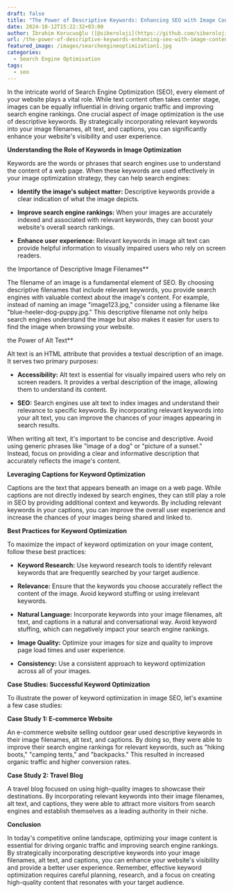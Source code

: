 ```yaml
---
draft: false
title: "The Power of Descriptive Keywords: Enhancing SEO with Image Content"
date: 2024-10-12T15:22:32+03:00
author: İbrahim Korucuoğlu ([@siberoloji](https://github.com/siberoloji))
url: /the-power-of-descriptive-keywords-enhancing-seo-with-image-content/
featured_image: /images/searchengineoptimization1.jpg
categories:
  - Search Engine Optimisation
tags:
  - seo
---
```



In the intricate world of Search Engine Optimization (SEO), every element of your website plays a vital role. While text content often takes center stage, images can be equally influential in driving organic traffic and improving search engine rankings. One crucial aspect of image optimization is the use of descriptive keywords. By strategically incorporating relevant keywords into your image filenames, alt text, and captions, you can significantly enhance your website's visibility and user experience.



**Understanding the Role of Keywords in Image Optimization**



Keywords are the words or phrases that search engines use to understand the content of a web page. When these keywords are used effectively in your image optimization strategy, they can help search engines:


* **Identify the image's subject matter:** Descriptive keywords provide a clear indication of what the image depicts.

* **Improve search engine rankings:** When your images are accurately indexed and associated with relevant keywords, they can boost your website's overall search rankings.

* **Enhance user experience:** Relevant keywords in image alt text can provide helpful information to visually impaired users who rely on screen readers.




the Importance of Descriptive Image Filenames**



The filename of an image is a fundamental element of SEO. By choosing descriptive filenames that include relevant keywords, you provide search engines with valuable context about the image's content. For example, instead of naming an image "image123.jpg," consider using a filename like "blue-heeler-dog-puppy.jpg." This descriptive filename not only helps search engines understand the image but also makes it easier for users to find the image when browsing your website.



the Power of Alt Text**



Alt text is an HTML attribute that provides a textual description of an image. It serves two primary purposes:


* **Accessibility:** Alt text is essential for visually impaired users who rely on screen readers. It provides a verbal description of the image, allowing them to understand its content.

* **SEO:** Search engines use alt text to index images and understand their relevance to specific keywords. By incorporating relevant keywords into your alt text, you can improve the chances of your images appearing in search results.




When writing alt text, it's important to be concise and descriptive. Avoid using generic phrases like "image of a dog" or "picture of a sunset." Instead, focus on providing a clear and informative description that accurately reflects the image's content.



**Leveraging Captions for Keyword Optimization**



Captions are the text that appears beneath an image on a web page. While captions are not directly indexed by search engines, they can still play a role in SEO by providing additional context and keywords. By including relevant keywords in your captions, you can improve the overall user experience and increase the chances of your images being shared and linked to.



**Best Practices for Keyword Optimization**



To maximize the impact of keyword optimization on your image content, follow these best practices:


* **Keyword Research:** Use keyword research tools to identify relevant keywords that are frequently searched by your target audience.

* **Relevance:** Ensure that the keywords you choose accurately reflect the content of the image. Avoid keyword stuffing or using irrelevant keywords.

* **Natural Language:** Incorporate keywords into your image filenames, alt text, and captions in a natural and conversational way. Avoid keyword stuffing, which can negatively impact your search engine rankings.

* **Image Quality:** Optimize your images for size and quality to improve page load times and user experience.

* **Consistency:** Use a consistent approach to keyword optimization across all of your images.




**Case Studies: Successful Keyword Optimization**



To illustrate the power of keyword optimization in image SEO, let's examine a few case studies:



**Case Study 1: E-commerce Website**



An e-commerce website selling outdoor gear used descriptive keywords in their image filenames, alt text, and captions. By doing so, they were able to improve their search engine rankings for relevant keywords, such as "hiking boots," "camping tents," and "backpacks." This resulted in increased organic traffic and higher conversion rates.



**Case Study 2: Travel Blog**



A travel blog focused on using high-quality images to showcase their destinations. By incorporating relevant keywords into their image filenames, alt text, and captions, they were able to attract more visitors from search engines and establish themselves as a leading authority in their niche.



**Conclusion**



In today's competitive online landscape, optimizing your image content is essential for driving organic traffic and improving search engine rankings. By strategically incorporating descriptive keywords into your image filenames, alt text, and captions, you can enhance your website's visibility and provide a better user experience. Remember, effective keyword optimization requires careful planning, research, and a focus on creating high-quality content that resonates with your target audience.
